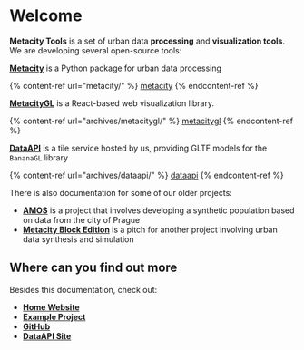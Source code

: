 # Welcome

**Metacity Tools** is a set of urban data **processing** and **visualization tools**. We are developing several open-source tools:

[**Metacity**](metacity/) is a Python package for urban data processing

{% content-ref url="metacity/" %}
[metacity](metacity/)
{% endcontent-ref %}

[**MetacityGL**](archives/metacitygl/) is a React-based web visualization library.

{% content-ref url="archives/metacitygl/" %}
[metacitygl](archives/metacitygl/)
{% endcontent-ref %}

[**DataAPI**](archives/dataapi/) is a tile service hosted by us, providing GLTF models for the `BananaGL` library

{% content-ref url="archives/dataapi/" %}
[dataapi](archives/dataapi/)
{% endcontent-ref %}

There is also documentation for some of our older projects:

* [**AMOS**](archives/amos/) is a project that involves developing a synthetic population based on data from the city of Prague
* [**Metacity Block Edition**](archives/blocks/) is a pitch for another project involving urban data synthesis and simulation

## Where can you find out more

Besides this documentation, check out:

* [**Home Website** ](https://metacity.cc)
* [**Example Project**](https://demo.metacity.cc)
* [**GitHub**](https://github.com/metacitytools)
* [**DataAPI Site**](https://api.metacity.cc)

